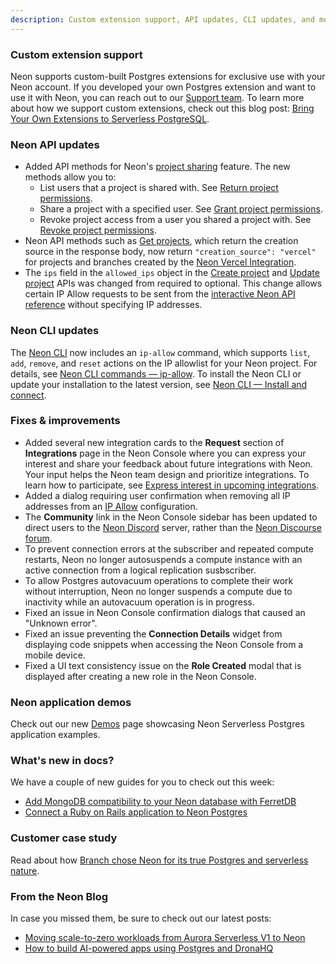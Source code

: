 ```yaml
---
description: Custom extension support, API updates, CLI updates, and more
---
```


### Custom extension support

Neon supports custom-built Postgres extensions for exclusive use with your Neon account. If you developed your own Postgres extension and want to use it with Neon, you can reach out to our [Support team](https://neon.tech/docs/introduction/support). To learn more about how we support custom extensions, check out this blog post: [Bring Your Own Extensions to Serverless PostgreSQL](https://neon.tech/blog/bring-your-own-extensions-to-serverless-postgresql).

### Neon API updates

- Added API methods for Neon's [project sharing](/docs/guides/project-sharing-guide) feature. The new methods allow you to:
    - List users that a project is shared with. See [Return project permissions](https://api-docs.neon.tech/reference/listprojectpermissions).
    - Share a project with a specified user. See [Grant project permissions](https://api-docs.neon.tech/reference/grantpermissiontoproject).
    - Revoke project access from a user you shared a project with. See [Revoke project permissions](https://api-docs.neon.tech/reference/revokepermissionfromproject).
- Neon API methods such as [Get projects](https://api-docs.neon.tech/reference/listprojects), which return the creation source in the response body, now return `"creation_source": "vercel"` for projects and branches created by the [Neon Vercel Integration](https://vercel.com/integrations/neon).
- The `ips` field in the `allowed_ips` object in the [Create project](https://api-docs.neon.tech/reference/createproject) and [Update project](https://api-docs.neon.tech/reference/updateproject) APIs was changed from required to optional. This change allows certain IP Allow requests to be sent from the [interactive Neon API reference](https://api-docs.neon.tech/reference/getting-started-with-neon-api) without specifying IP addresses.

### Neon CLI updates

The [Neon CLI](https://neon.tech/docs/reference/neon-cli) now includes an `ip-allow` command, which supports `list`, `add`, `remove`, and `reset` actions on the IP allowlist for your Neon project. For details, see [Neon CLI commands — ip-allow](https://neon.tech/docs/reference/ip-allow). To install the Neon CLI or update your installation to the latest version, see [Neon CLI — Install and connect](https://neon.tech/docs/reference/cli-install).

### Fixes & improvements

- Added several new integration cards to the **Request** section of **Integrations** page in the Neon Console where you can express your interest and share your feedback about future integrations with Neon. Your input helps the Neon team design and prioritize integrations. To learn how to participate, see [Express interest in upcoming integrations](/docs/manage/integrations#express-interest-in-upcoming-integrations).
- Added a dialog requiring user confirmation when removing all IP addresses from an [IP Allow](https://neon.tech/docs/introduction/ip-allow) configuration.  
- The **Community** link in the Neon Console sidebar has been updated to direct users to the [Neon Discord](https://discord.com/invite/92vNTzKDGp) server, rather than the [Neon Discourse forum](https://community.neon.tech/).
- To prevent connection errors at the subscriber and repeated compute restarts, Neon no longer autosuspends a compute instance with an active connection from a logical replication susbscriber.
- To allow Postgres autovacuum operations to complete their work without interruption, Neon no longer suspends a compute due to inactivity while an autovacuum operation is in progress.
- Fixed an issue in Neon Console confirmation dialogs that caused an "Unknown error".
- Fixed an issue preventing the **Connection Details** widget from displaying code snippets when accessing the Neon Console from a mobile device.
- Fixed a UI text consistency issue on the **Role Created** modal that is displayed after creating a new role in the Neon Console.


### Neon application demos

Check out our new [Demos](https://neon.tech/demos) page showcasing Neon Serverless Postgres application examples.

### What's new in docs?

We have a couple of new guides for you to check out this week:

- [Add MongoDB compatibility to your Neon database with FerretDB](https://neon.tech/docs/guides/ferretdb)
- [Connect a Ruby on Rails application to Neon Postgres](https://neon.tech/docs/guides/ruby-on-rails)

### Customer case study

Read about how [Branch chose Neon for its true Postgres and serverless nature](https://neon.tech/blog/branch-chose-neon-for-its-true-postgres-and-serverless-nature).

### From the Neon Blog

In case you missed them, be sure to check out our latest posts:

- [Moving scale-to-zero workloads from Aurora Serverless V1 to Neon](https://neon.tech/blog/aurora-serverless-v1-to-neon)
- [How to build AI-powered apps using Postgres and DronaHQ](https://neon.tech/blog/how-to-build-ai-powered-apps-using-postgres-and-dronahq)
